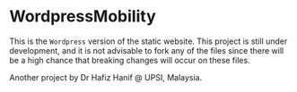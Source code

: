 # WordpressMobility
This is the `Wordpress` version of the static website. This project is still under development, and it is not advisable to fork any of the files since there will be a high chance that breaking changes will occur on these files. 

Another project by Dr Hafiz Hanif @ UPSI, Malaysia.